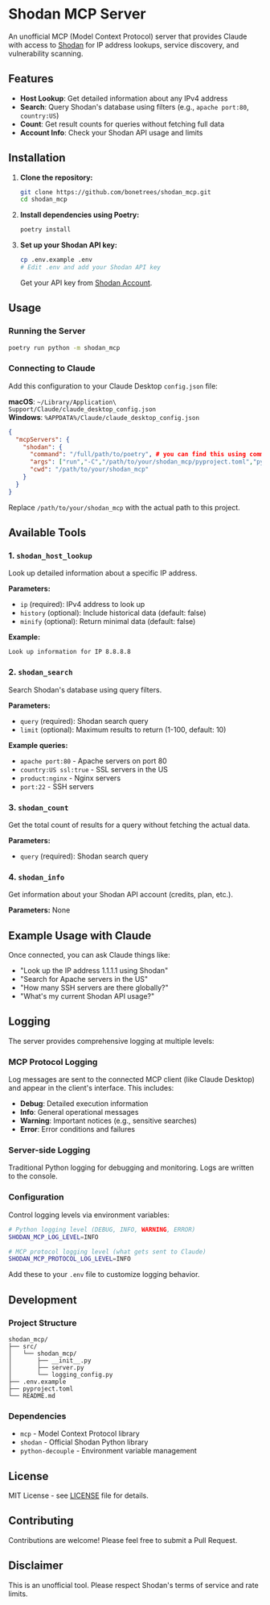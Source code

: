 # Shodan MCP Server

An unofficial MCP (Model Context Protocol) server that provides Claude with access to [Shodan](https://www.shodan.io/) for IP address lookups, service discovery, and vulnerability scanning.

## Features

- **Host Lookup**: Get detailed information about any IPv4 address
- **Search**: Query Shodan's database using filters (e.g., `apache port:80`, `country:US`)
- **Count**: Get result counts for queries without fetching full data
- **Account Info**: Check your Shodan API usage and limits

## Installation

1. **Clone the repository:**
   ```bash
   git clone https://github.com/bonetrees/shodan_mcp.git
   cd shodan_mcp
   ```

2. **Install dependencies using Poetry:**
   ```bash
   poetry install
   ```

3. **Set up your Shodan API key:**
   ```bash
   cp .env.example .env
   # Edit .env and add your Shodan API key
   ```

   Get your API key from [Shodan Account](https://account.shodan.io/).

## Usage

### Running the Server

```bash
poetry run python -m shodan_mcp
```

### Connecting to Claude

Add this configuration to your Claude Desktop `config.json` file:

**macOS**: `~/Library/Application\ Support/Claude/claude_desktop_config.json`  
**Windows**: `%APPDATA%/Claude/claude_desktop_config.json`

```json
{
  "mcpServers": {
    "shodan": {
      "command": "/full/path/to/poetry", # you can find this using command `which poetry`
      "args": ["run","-C","/path/to/your/shodan_mcp/pyproject.toml","python", "-m", "shodan_mcp"],
      "cwd": "/path/to/your/shodan_mcp"
    }
  }
}
```

Replace `/path/to/your/shodan_mcp` with the actual path to this project.

## Available Tools

### 1. `shodan_host_lookup`
Look up detailed information about a specific IP address.

**Parameters:**
- `ip` (required): IPv4 address to look up
- `history` (optional): Include historical data (default: false)
- `minify` (optional): Return minimal data (default: false)

**Example:**
```
Look up information for IP 8.8.8.8
```

### 2. `shodan_search`
Search Shodan's database using query filters.

**Parameters:**
- `query` (required): Shodan search query
- `limit` (optional): Maximum results to return (1-100, default: 10)

**Example queries:**
- `apache port:80` - Apache servers on port 80
- `country:US ssl:true` - SSL servers in the US
- `product:nginx` - Nginx servers
- `port:22` - SSH servers

### 3. `shodan_count`
Get the total count of results for a query without fetching the actual data.

**Parameters:**
- `query` (required): Shodan search query

### 4. `shodan_info`
Get information about your Shodan API account (credits, plan, etc.).

**Parameters:** None

## Example Usage with Claude

Once connected, you can ask Claude things like:

- "Look up the IP address 1.1.1.1 using Shodan"
- "Search for Apache servers in the US"
- "How many SSH servers are there globally?"
- "What's my current Shodan API usage?"

## Logging

The server provides comprehensive logging at multiple levels:

### MCP Protocol Logging
Log messages are sent to the connected MCP client (like Claude Desktop) and appear in the client's interface. This includes:
- **Debug**: Detailed execution information
- **Info**: General operational messages
- **Warning**: Important notices (e.g., sensitive searches)
- **Error**: Error conditions and failures

### Server-side Logging
Traditional Python logging for debugging and monitoring. Logs are written to the console.

### Configuration
Control logging levels via environment variables:

```bash
# Python logging level (DEBUG, INFO, WARNING, ERROR)
SHODAN_MCP_LOG_LEVEL=INFO

# MCP protocol logging level (what gets sent to Claude)
SHODAN_MCP_PROTOCOL_LOG_LEVEL=INFO
```

Add these to your `.env` file to customize logging behavior.

## Development

### Project Structure
```
shodan_mcp/
├── src/
│   └── shodan_mcp/
│       ├── __init__.py
│       ├── server.py
│       └── logging_config.py
├── .env.example
├── pyproject.toml
└── README.md
```

### Dependencies
- `mcp` - Model Context Protocol library
- `shodan` - Official Shodan Python library
- `python-decouple` - Environment variable management

## License

MIT License - see [LICENSE](LICENSE) file for details.

## Contributing

Contributions are welcome! Please feel free to submit a Pull Request.

## Disclaimer

This is an unofficial tool. Please respect Shodan's terms of service and rate limits.
